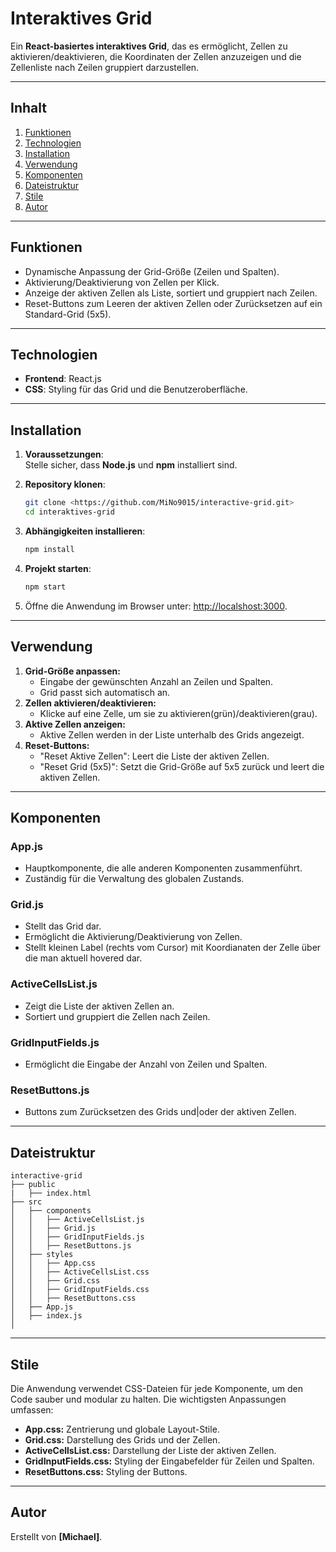 # **Interaktives Grid**

Ein **React-basiertes interaktives Grid**, das es ermöglicht, Zellen zu aktivieren/deaktivieren, die Koordinaten der Zellen anzuzeigen und die Zellenliste nach Zeilen gruppiert darzustellen.

---

## **Inhalt**
1. [Funktionen](#funktionen)
2. [Technologien](#technologien)
3. [Installation](#installation)
4. [Verwendung](#verwendung)
5. [Komponenten](#komponenten)
6. [Dateistruktur](#dateistruktur)
7. [Stile](#stile)
8. [Autor](#autor)
---

## **Funktionen**
- Dynamische Anpassung der Grid-Größe (Zeilen und Spalten).
- Aktivierung/Deaktivierung von Zellen per Klick.
- Anzeige der aktiven Zellen als Liste, sortiert und gruppiert nach Zeilen.
- Reset-Buttons zum Leeren der aktiven Zellen oder Zurücksetzen auf ein Standard-Grid (5x5).

---

## **Technologien**
- **Frontend**: React.js
- **CSS**: Styling für das Grid und die Benutzeroberfläche.

---

## **Installation**

1. **Voraussetzungen**:  
   Stelle sicher, dass **Node.js** und **npm** installiert sind.

2. **Repository klonen**:
   ```bash
   git clone <https://github.com/MiNo9015/interactive-grid.git>
   cd interaktives-grid
   ```

3. **Abhängigkeiten installieren**:
   ```bash
   npm install
   ```

4. **Projekt starten**:
   ```bash
   npm start
   ```

5. Öffne die Anwendung im Browser unter: [http://localshost:3000](http://localhost:3000).
 
---

## **Verwendung**
1. **Grid-Größe anpassen:**
   - Eingabe der gewünschten Anzahl an Zeilen und Spalten.
   - Grid passt sich automatisch an.
2. **Zellen aktivieren/deaktivieren:**
   - Klicke auf eine Zelle, um sie zu aktivieren(grün)/deaktivieren(grau).
3. **Aktive Zellen anzeigen:**
   - Aktive Zellen werden in der Liste unterhalb des Grids angezeigt.
4. **Reset-Buttons:**
   - "Reset Aktive Zellen": Leert die Liste der aktiven Zellen.
   - "Reset Grid (5x5)": Setzt die Grid-Größe auf 5x5 zurück und leert die aktiven Zellen.

---

## **Komponenten**
### **App.js**
- Hauptkomponente, die alle anderen Komponenten zusammenführt.
- Zuständig für die Verwaltung des globalen Zustands.

### **Grid.js**
- Stellt das Grid dar.
- Ermöglicht die Aktivierung/Deaktivierung von Zellen.
- Stellt kleinen Label (rechts vom Cursor) mit Koordianaten der Zelle über die man aktuell hovered dar.

### **ActiveCellsList.js**
- Zeigt die Liste der aktiven Zellen an.
- Sortiert und gruppiert die Zellen nach Zeilen.

### **GridInputFields.js**
- Ermöglicht die Eingabe der Anzahl von Zeilen und Spalten.

### **ResetButtons.js**
- Buttons zum Zurücksetzen des Grids und|oder der aktiven Zellen.

---

## **Dateistruktur**
```plaintext
interactive-grid
├── public
|   ├── index.html
├── src
│   ├── components
│   │   ├── ActiveCellsList.js
│   │   ├── Grid.js
│   │   ├── GridInputFields.js
│   │   ├── ResetButtons.js
│   ├── styles
│   │   ├── App.css
│   │   ├── ActiveCellsList.css
│   │   ├── Grid.css
│   │   ├── GridInputFields.css
│   │   ├── ResetButtons.css
│   ├── App.js
│   ├── index.js
│   
```

---

## **Stile**
Die Anwendung verwendet CSS-Dateien für jede Komponente, um den Code sauber und modular zu halten. Die wichtigsten Anpassungen umfassen:

- **App.css:** Zentrierung und globale Layout-Stile.
- **Grid.css:** Darstellung des Grids und der Zellen.
- **ActiveCellsList.css:** Darstellung der Liste der aktiven Zellen.
- **GridInputFields.css:** Styling der Eingabefelder für Zeilen und Spalten.
- **ResetButtons.css:** Styling der Buttons.

---

## **Autor**
Erstellt von **[Michael]**.
